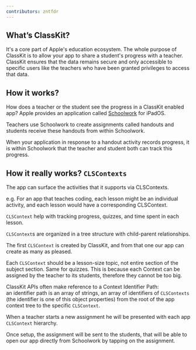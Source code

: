 ```yaml
---
contributors: zntfdr
---
```


## What’s ClassKit?

It's a core part of Apple's education ecosystem.
The whole purpose of ClassKit is to allow your app to share a student's progress with a teacher.
ClassKit ensures that the data remains secure and only accessible to specific users like the teachers who have been granted privileges to access that data.

## How it works?

How does a teacher or the student see the progress in a ClassKit enabled app? 
Apple provides an application called [Schoolwork](https://apps.apple.com/us/app/schoolwork/id1355112526) for iPadOS.

Teachers use Schoolwork to create assignments called handouts and students receive these handouts from within Schoolwork.

When your application in response to a handout activity records progress, it is within Schoolwork that the teacher and student both can track this progress.

## How it really works? `CLSContexts`

The app can surface the activities that it supports via CLSContexts. 

e.g. For an app that teaches coding, each lesson might be an individual activity, and each lesson would have a corresponding CLSContext.

`CLSContext` help with tracking progress, quizzes, and time spent in each lesson.

`CLSContext`s are organized in a tree structure with child-parent relationships.

The first `CLSContext` is created by ClassKit, and from that one our app can create as many as pleased.

Each `CLSContext` should be a lesson-size topic, not entire section of the subject section. Same for quizzes.
This is because each Context can be assigned by the teacher to its students, therefore they cannot be too big.

ClassKit APIs often make reference to a Context Identifier Path:  
an identifier path is an array of strings, an array of identifiers of `CLSContexts` (the identifier is one of this object properties) from the root of the app context tree to the specific `CLSContext`.

When a teacher starts a new assignment he will be presented with each app `CLSContext` hierarchy. 

Once setup, the assignment will be sent to the students, that will be able to open our app directly from Schoolwork by tapping on the assignment.
